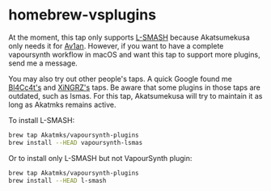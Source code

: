 # homebrew-vsplugins

At the moment, this tap only supports [L-SMASH](https://github.com/HomeOfAviSynthPlusEvolution/L-SMASH-Works) because Akatsumekusa only needs it for [Av1an](https://github.com/master-of-zen/Av1an). However, if you want to have a complete vapoursynth workflow in macOS and want this tap to support more plugins, send me a message.

You may also try out other people's taps. A quick Google found me [Bl4Cc4t's](https://github.com/Bl4Cc4t/homebrew-vsplugins) and [XiNGRZ's](https://github.com/xingrz/homebrew-vsplugins) taps. Be aware that some plugins in those taps are outdated, such as lsmas. For this tap, Akatsumekusa will try to maintain it as long as Akatmks remains active.  

To install L-SMASH:  
```sh
brew tap Akatmks/vapoursynth-plugins
brew install --HEAD vapoursynth-lsmas
```

Or to install only L-SMASH but not VapourSynth plugin:  
```sh
brew tap Akatmks/vapoursynth-plugins
brew install --HEAD l-smash
```
